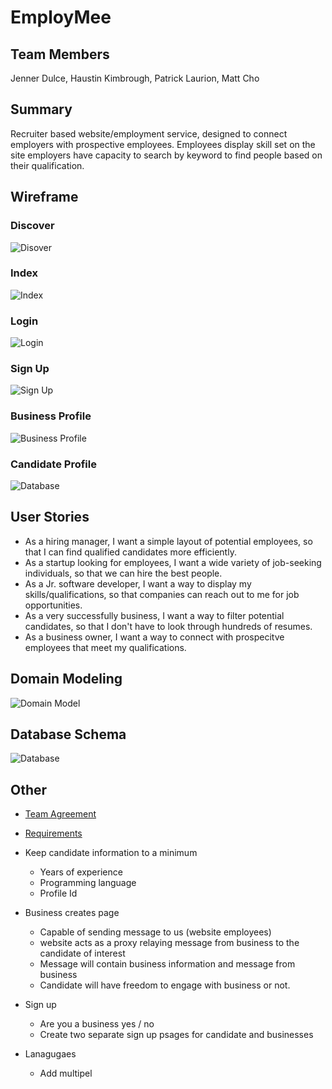 # EmployMee

## Team Members

Jenner Dulce, Haustin Kimbrough, Patrick Laurion, Matt Cho

## Summary

Recruiter based website/employment service, designed to connect employers with prospective employees. Employees display skill set on the site employers have capacity to search by keyword to find people based on their qualification.

## Wireframe

### Discover

![Disover](./assets/discover.png)

### Index

![Index](./assets/index.png)

### Login

![Login](./assets/login.png)

### Sign Up

![Sign Up](./assets/signup.png)

### Business Profile

![Business Profile](./assets/profileBusiness.png)

### Candidate Profile

![Database](./assets/profileCandidate.png)

## User Stories

- As a hiring manager, I want a simple layout of potential employees, so that I can find qualified candidates more efficiently.
- As a startup looking for employees, I want a wide variety of job-seeking individuals, so that we can hire the best people.
- As a Jr. software developer, I want a way to display my skills/qualifications, so that companies can reach out to me for job opportunities.
- As a very successfully business, I want a way to filter potential candidates, so that I don't have to look through hundreds of resumes.
- As a business owner, I want a way to connect with prospecitve employees that meet my qualifications.

## Domain Modeling

![Domain Model](./assets/domainModel.png)

## Database Schema

![Database](./assets/dbSchema.png)

## Other

- [Team Agreement](./TeamAgreement.md)
- [Requirements](./requirements.md)

- Keep candidate information to a minimum
  - Years of experience
  - Programming language
  - Profile Id
- Business creates page
  - Capable of sending message to us (website employees)
  - website acts as a proxy relaying message from business to the candidate of interest
  - Message will contain business information and message from business
  - Candidate will have freedom to engage with business or not.
- Sign up
  - Are you a business yes / no
  - Create two separate sign up psages for candidate and businesses
- Lanagugaes
  - Add multipel